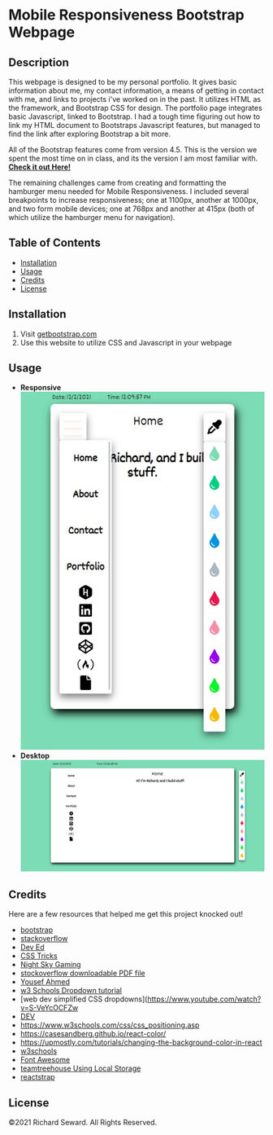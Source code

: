# Mobile Responsiveness Bootstrap Webpage
## Description
This webpage is designed to be my personal portfolio. It gives basic information about me, my contact information, a means of getting in contact with me, and links to projects i've worked on in the past. It utilizes HTML as the framework, and Bootstrap CSS for design. The portfolio page integrates basic Javascript, linked to Bootstrap. I had a tough time figuring out how to link my HTML document to Bootstraps Javascript features, but managed to find the link after exploring Bootstrap a bit more.

All of the Bootstrap features come from version 4.5. This is the version we spent the most time on in class, and its the version I am most familiar with.
**[Check it out Here!](https://sleepy-reaches-69699.herokuapp.com/)**

The remaining challenges came from creating and formatting the hamburger menu needed for Mobile Responsiveness. I included several breakpoints to increase responsiveness; one at 1100px, another at 1000px, and two form mobile devices; one at 768px and another at 415px (both of which utilize the hamburger menu for navigation).

## Table of Contents
* [Installation](#installation)
* [Usage](#usage)
* [Credits](#credits)
* [License](#license)

## Installation
1. Visit [getbootstrap.com](https://getbootstrap.com/)
2. Use this website to utilize CSS and Javascript in your webpage

## Usage
* **Responsive**  
![Mobile Friendly](client/src/components/Images/responsive_screenshot.jpg)
* **Desktop**  
![Desktop](client/src/components/Images/fullsize_screenshot.jpg)

## Credits
Here are a few resources that helped me get this project knocked out!
* [bootstrap](https://getbootstrap.com/docs/5.0/getting-started/introduction/)
* [stackoverflow](https://stackoverflow.com/users/story/14695569)
* [Dev Ed](https://www.youtube.com/watch?v=gXkqy0b4M5g&t=3s)
* [CSS Tricks](https://css-tricks.com/a-guide-to-the-responsive-images-syntax-in-html/#using-srcset)
* [Night Sky Gaming](https://www.facebook.com/N%C4%ABght-Sk%C3%BF-Gaming-105017864808391/)
* [stockoverflow downloadable PDF file](https://stackoverflow.com/questions/364946/how-to-make-pdf-file-downloadable-in-html-link)
* [Yousef Ahmed](https://medium.com/create-a-clocking-in-system-on-react/create-a-react-app-displaying-the-current-date-and-time-using-hooks-21d946971556)
* [w3 Schools Dropdown tutorial](https://www.w3schools.com/howto/howto_js_dropdown.asp)
* [web dev simplified CSS dropdowns](https://www.youtube.com/watch?v=S-VeYcOCFZw
* [DEV](https://dev.to/ceceliacreates/inline-styling-with-jsx-20k0)
* https://www.w3schools.com/css/css_positioning.asp
* https://casesandberg.github.io/react-color/
* https://upmostly.com/tutorials/changing-the-background-color-in-react
* [w3schools](https://www.w3schools.com/css/css_align.asp)
* [Font Awesome](https://fontawesome.com/v6.0/icons?q=resume&s=solid%2Cbrands)
* [teamtreehouse Using Local Storage](https://teamtreehouse.com/library/using-local-storage)
* [reactstrap](https://reactstrap.github.io/?path=/docs/home-installation--page)

## License
©2021 Richard Seward. All Rights Reserved.
